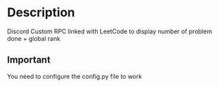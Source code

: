 # Description
Discord Custom RPC linked with LeetCode to display number of problem done + global rank

## Important
You need to configure the config.py file to work
